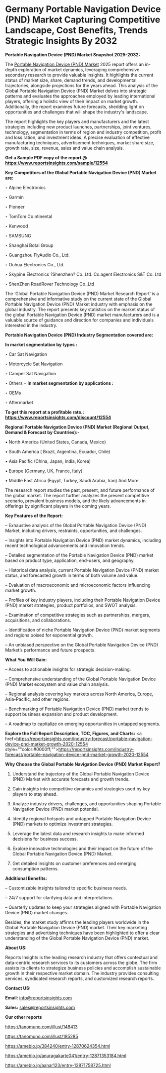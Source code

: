 # Germany Portable Navigation Device (PND) Market Capturing Competitive Landscape, Cost Benefits, Trends Strategic Insights By 2032

<strong>Portable Navigation Device (PND) Market Snapshot 2025-2032:</strong>

The <a href=https://www.reportsinsights.com/sample/12554>Portable Navigation Device (PND) Market</a> 2025 report offers an in-depth exploration of market dynamics, leveraging comprehensive secondary research to provide valuable insights. It highlights the current status of market size, share, demand trends, and developmental trajectories, alongside projections for the years ahead. This analysis of the Global Portable Navigation Device (PND) Market delves into strategic patterns and evaluates the approaches employed by leading international players, offering a holistic view of their impact on market growth. Additionally, the report examines future forecasts, shedding light on opportunities and challenges that will shape the industry's landscape.

The report highlights the key players and manufacturers and the latest strategies including new product launches, partnerships, joint ventures, technology, segmentation in terms of region and industry competition, profit and loss ration, and investment ideas. A precise evaluation of effective manufacturing techniques, advertisement techniques, market share size, growth rate, size, revenue, sales and value chain analysis.

<strong>Get a Sample PDF copy of the report @ <a href=https://www.reportsinsights.com/sample/12554 style=color:#0000ff;>https://www.reportsinsights.com/sample/12554</a></strong>

<strong>Key Competitors of the Global Portable Navigation Device (PND) Market are:</strong>

‣ Alpine Electronics

‣ Garmin

‣ Pioneer

‣ TomTom
 Co.ntinental

‣ Kenwood

‣ SAMSUNG

‣ Shanghai Botai Group

‣ Guangzhou FlyAudio Co., Ltd.

‣ Ouhua Electronics Co., Ltd.

‣ Skypine Electronics ?Shenzhen? Co.,Ltd.
 Co.agent Electronics S&T Co. Ltd

‣ ShenZhen RoadRover Technology Co.,Ltd

The ‘Global Portable Navigation Device (PND) Market Research Report’ is a comprehensive and informative study on the current state of the Global Portable Navigation Device (PND) Market industry with emphasis on the global industry. The report presents key statistics on the market status of the global Portable Navigation Device (PND) market manufacturers and is a valuable source of guidance and direction for companies and individuals interested in the industry.

<strong>Portable Navigation Device (PND) Industry Segmentation covered are:</strong>

<strong>In market segmentation by types : </strong>

‣ Car Sat Navigation

‣ Motorcycle Sat Navigation

‣ Camper Sat Navigation

‣ Others
‣ 
<strong>In market segmentation by applications : </strong>

‣ OEMs

‣ Aftermarket

<strong>To get this report at a profitable rate.: <a href=https://www.reportsinsights.com/discount/12554 style=color:#0000ff;>https://www.reportsinsights.com/discount/12554</a></strong>

<strong>Regional Portable Navigation Device (PND) Market (Regional Output, Demand &amp; Forecast by Countries):-</strong>

• North America (United States, Canada, Mexico)

• South America ( Brazil, Argentina, Ecuador, Chile)

• Asia Pacific (China, Japan, India, Korea)

• Europe (Germany, UK, France, Italy)

• Middle East Africa (Egypt, Turkey, Saudi Arabia, Iran) And More.

The research report studies the past, present, and future performance of the global market. The report further analyzes the present competitive scenario, prevalent business models, and the likely advancements in offerings by significant players in the coming years.

<strong>Key Features of the Report:</strong>

– Exhaustive analysis of the Global Portable Navigation Device (PND) Market, including drivers, restraints, opportunities, and challenges.

– Insights into Portable Navigation Device (PND) market dynamics, including recent technological advancements and innovation trends.

– Detailed segmentation of the Portable Navigation Device (PND) market based on product type, application, end-users, and geography.

– Historical data analysis, current Portable Navigation Device (PND) market status, and forecasted growth in terms of both volume and value.

– Evaluation of macroeconomic and microeconomic factors influencing market growth.

– Profiles of key industry players, including their Portable Navigation Device (PND) market strategies, product portfolios, and SWOT analysis.

– Examination of competitive strategies such as partnerships, mergers, acquisitions, and collaborations.

– Identification of niche Portable Navigation Device (PND) market segments and regions poised for exponential growth.

– An unbiased perspective on the Global Portable Navigation Device (PND) Market’s performance and future prospects.

<strong>What You Will Gain:</strong>

– Access to actionable insights for strategic decision-making.

– Comprehensive understanding of the Global Portable Navigation Device (PND) Market ecosystem and value chain analysis.

– Regional analysis covering key markets across North America, Europe, Asia-Pacific, and other regions.

– Benchmarking of Portable Navigation Device (PND) market trends to support business expansion and product development.

– A roadmap to capitalize on emerging opportunities in untapped segments.

<strong>Explore the Full Report Description, TOC, Figures, and Charts:</strong>
<a href=https://reportsinsights.com/industry-forecast/portable-navigation-device-pnd-market-growth-2020-12554 style=""color:#0000ff;"">https://reportsinsights.com/industry-forecast/portable-navigation-device-pnd-market-growth-2020-12554</a>

<strong>Why Choose the Global Portable Navigation Device (PND) Market Report?</strong>

1. Understand the trajectory of the Global Portable Navigation Device (PND) Market with accurate forecasts and growth trends.

2. Gain insights into competitive dynamics and strategies used by key players to stay ahead.

3. Analyze industry drivers, challenges, and opportunities shaping Portable Navigation Device (PND) market potential.

4. Identify regional hotspots and untapped Portable Navigation Device (PND) markets to optimize investment strategies.

5. Leverage the latest data and research insights to make informed decisions for business success.

6. Explore innovative technologies and their impact on the future of the Global Portable Navigation Device (PND) Market.

7. Get detailed insights on customer preferences and emerging consumption patterns.

<strong>Additional Benefits:</strong>

– Customizable insights tailored to specific business needs.

– 24/7 support for clarifying data and interpretations.

– Quarterly updates to keep your strategies aligned with Portable Navigation Device (PND) market changes.

Besides, the market study affirms the leading players worldwide in the Global Portable Navigation Device (PND) market. Their key marketing strategies and advertising techniques have been highlighted to offer a clear understanding of the Global Portable Navigation Device (PND) market.

<strong><strong>About US</strong>:</strong>

Reports Insights is the leading research industry that offers contextual and data-centric research services to its customers across the globe. The firm assists its clients to strategize business policies and accomplish sustainable growth in their respective market domain. The industry provides consulting services, syndicated research reports, and customized research reports.

<strong>Contact US:</strong>

<p class=><b>Email:</b> <a href=mailto:info@reportsinsights.com>info@reportsinsights.com</a></p>
<p class=><b>Sales:</b> <a href=mailto:sales@reportsinsights.com>sales@reportsinsights.com</a></p>

<strong>Our other reports</strong>

<a href=https://tanomuno.com/illust/148413>https://tanomuno.com/illust/148413</a>

<a href=https://tanomuno.com/illust/185285>https://tanomuno.com/illust/185285</a>

<a href=https://ameblo.jp/384240/entry-12870624354.html>https://ameblo.jp/384240/entry-12870624354.html</a>

<a href=https://ameblo.jp/anuragakarte041/entry-12871353184.html>https://ameblo.jp/anuragakarte041/entry-12871353184.html</a>

<a href=https://ameblo.jp/aanar123/entry-12871758725.html>https://ameblo.jp/aanar123/entry-12871758725.html</a>
